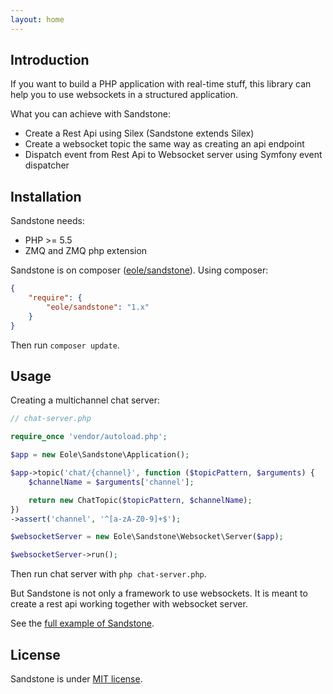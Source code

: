 ```yaml
---
layout: home
---
```


<h2 class="no-margin-top">Introduction</h2>

If you want to build a PHP application with real-time stuff,
this library can help you to use websockets in a structured application.

What you can achieve with Sandstone:

- Create a Rest Api using Silex (Sandstone extends Silex)
- Create a websocket topic the same way as creating an api endpoint
- Dispatch event from Rest Api to Websocket server using Symfony event dispatcher


## Installation

Sandstone needs:

- PHP >= 5.5
- ZMQ and ZMQ php extension

Sandstone is on composer ([eole/sandstone](https://packagist.org/packages/eole/sandstone)).
Using composer:

``` json
{
    "require": {
        "eole/sandstone": "1.x"
    }
}
```

Then run `composer update`.


## Usage

Creating a multichannel chat server:

``` php
// chat-server.php

require_once 'vendor/autoload.php';

$app = new Eole\Sandstone\Application();

$app->topic('chat/{channel}', function ($topicPattern, $arguments) {
    $channelName = $arguments['channel'];

    return new ChatTopic($topicPattern, $channelName);
})
->assert('channel', '^[a-zA-Z0-9]+$');

$websocketServer = new Eole\Sandstone\Websocket\Server($app);

$websocketServer->run();
```

Then run chat server with `php chat-server.php`.

But Sandstone is not only a framework to use websockets.
It is meant to create a rest api working together with websocket server.

See the <a href="{{ site.baseurl }}/examples/full.html">full example of Sandstone</a>.


## License

Sandstone is under [MIT license](https://github.com/eole-io/sandstone/blob/master/LICENSE).
